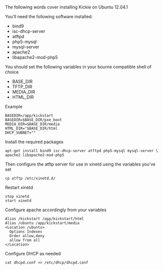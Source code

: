 The following words cover installing Kickie on Ubuntu 12.04.1

You'll need the following software installed:

* bind9
* isc-dhcp-server
* atftpd
* php5-mysql
* mysql-server
* apache2
* libapache2-mod-php5

You should set the following variables in your bourne compatible shell of
choice

* BASE_DIR
* TFTP_DIR
* MEDIA_DIR
* HTML_DIR


Example

    BASEDIR=/app/kickstart
    BASEDIR=$BASE_DIR/pxe_boot
    MEDIA_DIR=$BASE_DIR/media
    HTML_DIR="$BASE_DIR/html
    DHCP_SUBNET=""


Install the required packages

    apt-get install bind9 isc-dhcp-server atftpd php5-mysql mysql-server \
    apache2 libapache2-mod-php5

 
Then configure the atftp server for use in xinetd using the variables you've set

    cp atftp /etc/xinetd.d/


Restart xinetd

    stop xinetd
    start xinetd


Configure apache accordingly from your variables

    Alias /kickstart /app/kickstart/html
    Alias /ubuntu /app/kickstart/media
    <Location /ubuntu>
      Options Indexes
      Order allow,deny
      allow from all
    </Location>


Configure DHCP as needed

    cat dhcpd.conf >> /etc/dhcp/dhcpd.conf



















